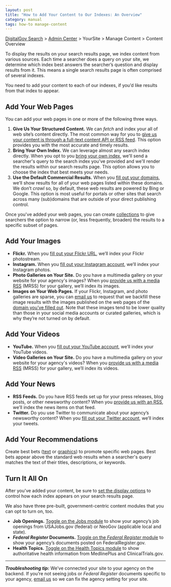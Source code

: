 ```yaml
---
layout: post
title: "How to Add Your Content to Our Indexes: An Overview"
category: manual
tags: how-to manage-content
---
```


[DigitalGov Search](/index.html) > [Admin Center](https://search.usa.gov/sites/) > YourSite > Manage Content > Content Overview

To display the results on your search results page, we index content from various sources. Each time a searcher does a query on your site, we determine which index best answers the searcher’s question and display results from it. This means a single search results page is often comprised of several indexes.

You need to add your content to each of our indexes, if you’d like results from that index to appear.

## Add Your Web Pages

You can add your web pages in one or more of the following three ways.

1. **Give Us Your Structured Content.** We can *fetch* and index your all of web site’s content directly. The most common way for you to [give us your content is through a full-text content API or RSS feed](/blog/content-integration.html). This option provides you with the most accurate and timely results.
1. **Bring Your Own Index.** We can leverage almost any search index directly. When you opt to you [bring your own index](/blog/byoi.html), we'll send a searcher's query to the search index you’ve provided and we'll render the results within our search results page. This option allows you to choose the index that best meets your needs.
1. **Use the Default Commercial Results.** When you [fill out your domains](/manual/domains.html), we’ll show results for all of your web pages listed within these domains. We don’t *crawl* so, by default, these web results are powered by Bing or Google. This option is most useful for portals or other sites that search across many (sub)domains that are outside of your direct publishing control.

Once you've added your web pages, you can create [collections](/manual/collections.html) to give searchers the option to narrow (or, less frequently, broaden) the results to a specific subset of pages.

## Add Your Images

* **Flickr.** When you [fill out your Flickr URL](/manual/flickr.html), we’ll index your Flickr photostream.
* **Instagram.** When you [fill out your Instagram account](/manual/instagram.html), we’ll index your Instagram photos.
* **Photo Galleries on Your Site.** Do you have a multimedia gallery on your website for your agency's images? When you [provide us with a media RSS](/manual/rss.html) (MRSS) for your gallery, we’ll index its images.
* **Images on Your Web Pages.** If your Flickr, Instagram, and photo galleries are sparse, you can [email us](mailto:search@support.digitalgov.gov) to request that we backfill these image results with the images published on the web pages of the [domain you’ve filled out](/manual/domains.html). Note that these images tend to be lower quality than those in your social media accounts or curated galleries, which is why they’re not turned on by default.

## Add Your Videos

* **YouTube.** When you [fill out your YouTube account](/manual/youtube.html), we’ll index your YouTube videos.
* **Video Galleries on Your Site.** Do you have a multimedia gallery on your website for your agency's videos? When you [provide us with a media RSS](/manual/rss.html) (MRSS) for your gallery, we’ll index its videos.

## Add Your News

* **RSS Feeds.** Do you have RSS feeds set up for your press releases, blog posts, or other newsworthy content? When you [provide us with an RSS](/manual/rss.html), we’ll index the news items on that feed.
* **Twitter.** Do you use Twitter to communicate about your agency’s newsworthy content? When you [fill out your Twitter account](/manual/twitter.html), we’ll index your tweets.

## Add Your Recommendations

Create best bets ([text](/manual/best-bets-text.html) or [graphics](/manual/best-bets-graphics.html)) to promote specific web pages. Best bets appear above the standard web results when a searcher's query matches the text of their titles, descriptions, or keywords.

## Turn It All On

After you've added your content, be sure to [set the display options](/manual/display-overview.html) to control how each index appears on your search results page.

We also have three pre-built, government-centric content modules that you can opt to turn on, too.

* **Job Openings.** [Toggle on the Jobs module](/manual/govbox-jobs.html) to show your agency’s job openings from USAJobs.gov (federal) or NeoGov (applicable local and state). 
* ***Federal Register* Documents.** [Toggle on the *Federal Register* module](/manual/govbox-federal-register.html) to show your agency’s documents posted on FederalRegister.gov. 
* **Health Topics.** [Toggle on the Health Topics module](/manual/govbox-health.html) to show authoritative health information from MedlinePlus and ClinicalTrials.gov.

---

***Troubleshooting tip:*** We’ve connected your site to your agency on the backend. If you’re not seeing jobs or *Federal Register* documents specific to your agency, [email us](mailto:search@support.digitalgov.gov) so we can fix the agency setting for your site.